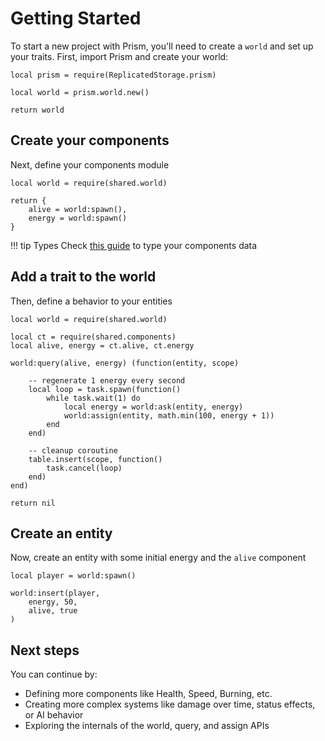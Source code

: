 # Getting Started

To start a new project with Prism, you'll need to create a `world` and set up your traits.
First, import Prism and create your world:
 
```luau title="shared/world.luau"
local prism = require(ReplicatedStorage.prism)

local world = prism.world.new()

return world
```

## Create your components

Next, define your components module

```luau title="shared/components.luau" linenums="1"
local world = require(shared.world)

return {
    alive = world:spawn(),
    energy = world:spawn()
}
```

!!! tip Types
     Check [this guide](../Guides/Strict-typing.md) to type your components data

## Add a trait to the world

Then, define a behavior to your entities

```luau title="systems/energy.luau"
local world = require(shared.world)

local ct = require(shared.components)
local alive, energy = ct.alive, ct.energy

world:query(alive, energy) (function(entity, scope)

    -- regenerate 1 energy every second
    local loop = task.spawn(function()
        while task.wait(1) do
            local energy = world:ask(entity, energy)
            world:assign(entity, math.min(100, energy + 1))
        end
    end)
    
    -- cleanup coroutine
    table.insert(scope, function()
        task.cancel(loop)
    end)
end)

return nil
```

## Create an entity

Now, create an entity with some initial energy and the `alive` component

```luau
local player = world:spawn()

world:insert(player,
    energy, 50,
    alive, true
)
```

## Next steps

You can continue by:

- Defining more components like Health, Speed, Burning, etc.
- Creating more complex systems like damage over time, status effects, or AI behavior
- Exploring the internals of the world, query, and assign APIs